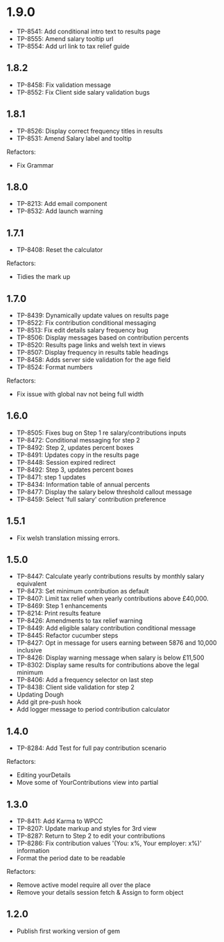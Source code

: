 # 1.9.0
* TP-8541: Add conditional intro text to results page
* TP-8555: Amend salary tooltip url
* TP-8554: Add url link to tax relief guide

## 1.8.2
* TP-8458: Fix validation message
* TP-8552: Fix Client side salary validation bugs

## 1.8.1
* TP-8526: Display correct frequency titles in results
* TP-8531: Amend Salary label and tooltip

Refactors:
* Fix Grammar

## 1.8.0
* TP-8213: Add email component
* TP-8532: Add launch warning

## 1.7.1
* TP-8408: Reset the calculator

Refactors:
* Tidies the mark up

## 1.7.0

* TP-8439: Dynamically update values on results page
* TP-8522: Fix contribution conditional messaging
* TP-8513: Fix edit details salary frequency bug
* TP-8506: Display messages based on contribution percents
* TP-8520: Results page links and welsh text in views
* TP-8507: Display frequency in results table headings
* TP-8458: Adds server side validation for the age field
* TP-8524: Format numbers

Refactors:
* Fix issue with global nav not being full width

## 1.6.0

* TP-8505: Fixes bug on Step 1 re salary/contributions inputs
* TP-8472: Conditional messaging for step 2
* TP-8492: Step 2, updates percent boxes
* TP-8491: Updates copy in the results page
* TP-8448: Session expired redirect
* TP-8492: Step 3, updates percent boxes
* TP-8471: step 1 updates
* TP-8434: Information table of annual percents
* TP-8477: Display the salary below threshold callout message
* TP-8459: Select 'full salary' contribution preference

## 1.5.1

* Fix welsh translation missing errors.

## 1.5.0

* TP-8447: Calculate yearly contributions results by monthly salary equivalent
* TP-8473: Set minimum contribution as default
* TP-8407: Limit tax relief when yearly contributions above £40,000.
* TP-8469: Step 1 enhancements
* TP-8214: Print results feature
* TP-8426: Amendments to tax relief warning
* TP-8449: Add eligible salary contribution conditional message
* TP-8445: Refactor cucumber steps
* TP-8427: Opt in message for users earning between 5876 and 10,000 inclusive
* TP-8426: Display warning message when salary is below £11,500
* TP-8302: Display same results for contributions above the legal minimum
* TP-8406: Add a frequency selector on last step
* TP-8438: Client side validation for step 2
* Updating Dough
* Add git pre-push hook
* Add logger message to period contribution calculator

## 1.4.0

* TP-8284: Add Test for full pay contribution scenario

Refactors:
* Editing yourDetails
* Move some of YourContributions view into partial

## 1.3.0

* TP-8411: Add Karma to WPCC
* TP-8207: Update markup and styles for 3rd view
* TP-8287: Return to Step 2 to edit your contributions
* TP-8286: Fix contribution values '(You: x%, Your employer: x%)' information
* Format the period date to be readable

Refactors:
* Remove active model require all over the place
* Remove your details session fetch & Assign to form object

## 1.2.0

* Publish first working version of gem
